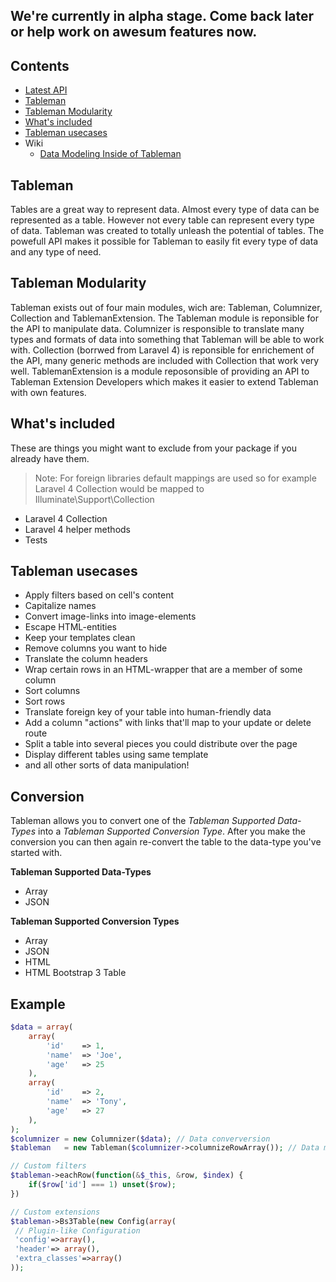 ## We're currently in alpha stage. Come back later or help work on awesum features now.

## Contents
  * [Latest API](http://mechanicious.github.io/tableman/)
  * [Tableman](https://github.com/mechanicious/tableman#tableman)
  * [Tableman Modularity](https://github.com/mechanicious/tableman#tableman-modularity)
  * [What's included](https://github.com/mechanicious/tableman#whats-included)
  * [Tableman usecases](https://github.com/mechanicious/tableman#tableman-usecases)
  * Wiki
    * [Data Modeling Inside of Tableman](https://github.com/mechanicious/tableman/wiki/Data-Modeling-Inside-Tableman) 

## Tableman

Tables are a great way to represent data. Almost every type of data can be represented as a table. However not every table can represent every type of data. Tableman was created to totally unleash the potential of tables. The powefull API makes it possible for Tableman to easily fit every type of data and any type of need.

## Tableman Modularity
Tableman exists out of four main modules, wich are: Tableman, Columnizer, Collection and TablemanExtension. The Tableman module is reponsible for the API to manipulate data. Columnizer is responsible to translate many types and formats of data into something that Tableman will be able to work with. Collection (borrwed from Laravel 4) is reponsible for enrichement of the API, many generic methods are included with Collection that work very well. TablemanExtension is a module reposonsible of providing an API to Tableman Extension Developers which makes it easier to extend Tableman with own features.

## What's included
These are things you might want to exclude from your package if you already have them.
> Note: For foreign libraries default mappings are used so for example Laravel 4 Collection would be mapped to Illuminate\Support\Collection

* Laravel 4 Collection
* Laravel 4 helper methods
* Tests

## Tableman usecases 
* Apply filters based on cell's content
* Capitalize names
* Convert image-links into image-elements
* Escape HTML-entities
* Keep your templates clean
* Remove columns you want to hide
* Translate the column headers
* Wrap certain rows in an HTML-wrapper that are a member of some column
* Sort columns
* Sort rows
* Translate foreign key of your table into human-friendly data
* Add a column "actions" with links that'll map to your update or delete route
* Split a table into several pieces you could distribute over the page
* Display different tables using same template
* and all other sorts of data manipulation!


## Conversion
Tableman allows you to convert one of the *Tableman Supported Data-Types* into a *Tableman Supported Conversion Type*. After you make the conversion you can then again re-convert the table to the data-type you've started with.

**Tableman Supported Data-Types**
* Array
* JSON

**Tableman Supported Conversion Types**
* Array
* JSON
* HTML
* HTML Bootstrap 3 Table

## Example
```php
$data = array(
    array(
        'id'    => 1,
        'name'  => 'Joe',
        'age'   => 25
    ),
    array(
        'id'    => 2,
        'name'  => 'Tony',
        'age'   => 27
    ),
);
$columnizer = new Columnizer($data); // Data converversion
$tableman   = new Tableman($columnizer->columnizeRowArray()); // Data modeling

// Custom filters
$tableman->eachRow(function(&$_this, &row, $index) { 
    if($row['id'] === 1) unset($row);
})

// Custom extensions
$tableman->Bs3Table(new Config(array(
 // Plugin-like Configuration
 'config'=>array(), 
 'header'=> array(), 
 'extra_classes'=>array()
)); 
```

